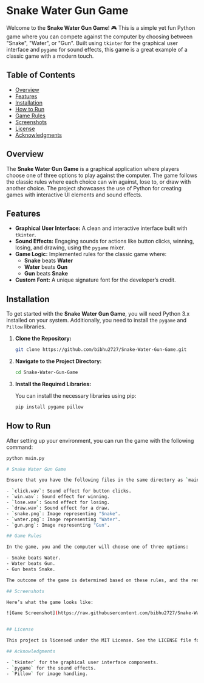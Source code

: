 # Snake Water Gun Game

Welcome to the **Snake Water Gun Game**! 🎮 This is a simple yet fun Python game where you can compete against the computer by choosing between "Snake", "Water", or "Gun". Built using `tkinter` for the graphical user interface and `pygame` for sound effects, this game is a great example of a classic game with a modern touch.

## Table of Contents

- [Overview](#overview)
- [Features](#features)
- [Installation](#installation)
- [How to Run](#how-to-run)
- [Game Rules](#game-rules)
- [Screenshots](#screenshots)
- [License](#license)
- [Acknowledgments](#acknowledgments)

## Overview

The **Snake Water Gun Game** is a graphical application where players choose one of three options to play against the computer. The game follows the classic rules where each choice can win against, lose to, or draw with another choice. The project showcases the use of Python for creating games with interactive UI elements and sound effects.

## Features

- **Graphical User Interface:** A clean and interactive interface built with `tkinter`.
- **Sound Effects:** Engaging sounds for actions like button clicks, winning, losing, and drawing, using the `pygame` mixer.
- **Game Logic:** Implemented rules for the classic game where:
  - **Snake** beats **Water**
  - **Water** beats **Gun**
  - **Gun** beats **Snake**
- **Custom Font:** A unique signature font for the developer’s credit.

## Installation

To get started with the **Snake Water Gun Game**, you will need Python 3.x installed on your system. Additionally, you need to install the `pygame` and `Pillow` libraries. 

1. **Clone the Repository:**

    ```bash
    git clone https://github.com/bibhu2727/Snake-Water-Gun-Game.git
    ```

2. **Navigate to the Project Directory:**

    ```bash
    cd Snake-Water-Gun-Game
    ```

3. **Install the Required Libraries:**

    You can install the necessary libraries using pip:

    ```bash
    pip install pygame pillow
    ```

## How to Run

After setting up your environment, you can run the game with the following command:

```bash
python main.py

# Snake Water Gun Game

Ensure that you have the following files in the same directory as `main.py`:

- `click.wav`: Sound effect for button clicks.
- `win.wav`: Sound effect for winning.
- `lose.wav`: Sound effect for losing.
- `draw.wav`: Sound effect for a draw.
- `snake.png`: Image representing "Snake".
- `water.png`: Image representing "Water".
- `gun.png`: Image representing "Gun".

## Game Rules

In the game, you and the computer will choose one of three options:

- Snake beats Water.
- Water beats Gun.
- Gun beats Snake.

The outcome of the game is determined based on these rules, and the result is displayed along with an appropriate sound effect.

## Screenshots

Here’s what the game looks like:

![Game Screenshot](https://raw.githubusercontent.com/bibhu2727/Snake-Water-Gun-Game/main/screenshot.png)


## License

This project is licensed under the MIT License. See the LICENSE file for details.

## Acknowledgments

- `tkinter` for the graphical user interface components.
- `pygame` for the sound effects.
- `Pillow` for image handling.
